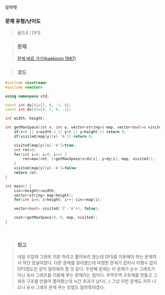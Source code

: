 알파벳

### 문제 유형/난이도
>골드4 / DFS  

>### 문제
> <a href="https://www.acmicpc.net/problem/1987">문제 바로 가기(baekjoon 1987)</a>  

>### 코드
```c++
#include <iostream>
#include <vector>

using namespace std;

const int dy[4]={1, 0, -1, 0};
const int dx[4]={0, 1, 0, -1};

int width, height;

int getMaxSpace(int x, int y, vector<string>& map, vector<bool>& visited) {
    if(x<0 || x>width-1 || y<0 || y>height-1) return 0;
    if(visited[map[y][x]-'A']) return 0;

    visited[map[y][x]-'A']=true;
    int ret=0;
    for(int i=0; i<4; i++) {
        ret=max(ret, 1+getMaxSpace(x+dx[i], y+dy[i], map, visited));
    }
    visited[map[y][x]-'A']=false;
    return ret;
}

int main() {
    cin>>height>>width;
    vector<string> map(height);
    for(int i=0; i<height; i++) cin>>map[i];

    vector<bool> visited('Z'-'A'+1, false);

    cout<<getMaxSpace(0, 0, map, visited);
}
```
<br/>

>### 회고
>내일 수업때 그래프 이론 하려고 풀어보려 했는데 DFS를 이용해야 하는 문제여서 약간 망설여졌다. 다른 문제를 찾아봤는데 마땅한 문제가 없어서 어쩔수 없이 DFS정도만 같이 알려줘야 할 것 같다. 두번째 문제는 이 문제가 순수 그래프가 아닌 유사 그래프를 이용해 푸는 문제라는 점이다. 꾸역꾸역 구조체를 만들고 그래프 구조를 만들어 풀어봤는데 시간 초과가 났다(...) 그냥 이런 문제도 자주 나오니 유사 그래프 문제 푸는 방법도 알려줘야겠다.  
